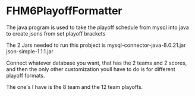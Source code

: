 # FHM6PlayoffFormatter
The java program is used to take the playoff schedule from mysql into java to create jsons from set playoff brackets


The 2 Jars needed to run this probject is
mysql-connector-java-8.0.21.jar
json-simple-1.1.1.jar 


Connect whatever database you want, that has the 2 teams and 2 scores, and then the only other customization youll have to do is for different playoff formats.

The one's I have is the 8 team and the 12 team playoffs. 
